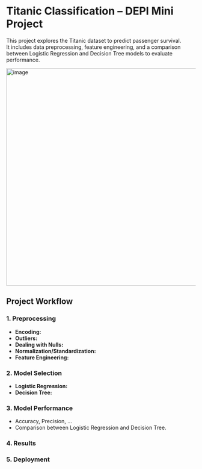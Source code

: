 # Titanic Classification – DEPI Mini Project  

This project explores the Titanic dataset to predict passenger survival.  
It includes data preprocessing, feature engineering, and a comparison between Logistic Regression and Decision Tree models to evaluate performance.  

<img width="1920" height="577" alt="image" src="https://github.com/user-attachments/assets/9e70159f-4f9c-4920-9d03-3df36b9ef205" />

## Project Workflow  

### 1. Preprocessing  
- **Encoding:** 
- **Outliers:** 
- **Dealing with Nulls:** 
- **Normalization/Standardization:** 
- **Feature Engineering:** 

### 2. Model Selection  
- **Logistic Regression:** 
- **Decision Tree:** 

### 3. Model Performance  
- Accuracy, Precision, ... 
- Comparison between Logistic Regression and Decision Tree.  

### 4. Results  


### 5. Deployment 
